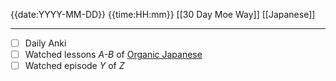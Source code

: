 {{date:YYYY-MM-DD}} {{time:HH:mm}}
[[30 Day Moe Way]] [[Japanese]]
___
* [ ] Daily Anki
* [ ] Watched lessons *A-B* of [Organic Japanese](https://www.youtube.com/playlist?list=PLg9uYxuZf8x_A-vcqqyOFZu06WlhnypWj)
* [ ] Watched episode *Y* of *Z*